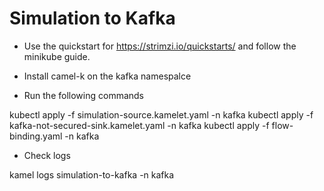# Simulation to Kafka 

- Use the quickstart for https://strimzi.io/quickstarts/ and follow the minikube guide.

- Install camel-k on the kafka namespalce

- Run the following commands

kubectl apply -f simulation-source.kamelet.yaml -n kafka
kubectl apply -f kafka-not-secured-sink.kamelet.yaml -n kafka
kubectl apply -f flow-binding.yaml -n kafka

- Check logs

kamel logs simulation-to-kafka -n kafka
